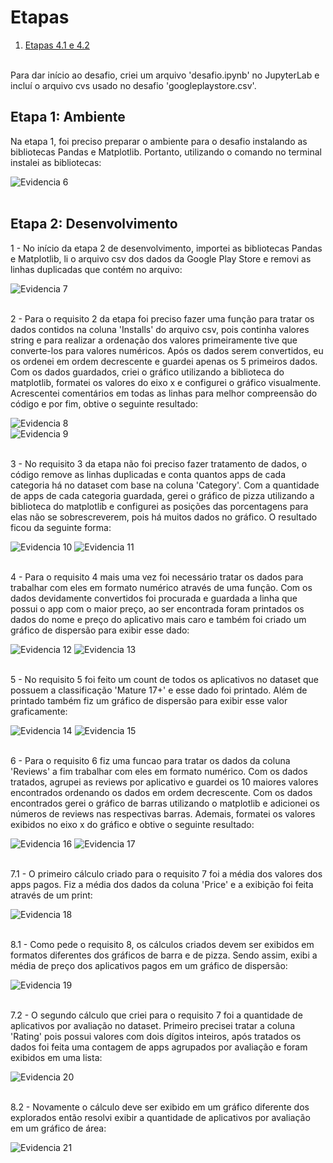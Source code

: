 # Etapas


1. [Etapas 4.1 e 4.2](desafio.ipynb)<br></br>

Para dar início ao desafio, criei um arquivo 'desafio.ipynb' no JupyterLab e incluí o arquivo cvs usado no desafio 'googleplaystore.csv'.

## Etapa 1: Ambiente
Na etapa 1, foi preciso preparar o ambiente para o desafio instalando as bibliotecas Pandas e Matplotlib. Portanto, utilizando o comando no terminal instalei as bibliotecas:

![Evidencia 6](../evidencias/evidencia_6.webp)<br></br>

## Etapa 2: Desenvolvimento
1 - No início da etapa 2 de desenvolvimento, importei as bibliotecas Pandas e Matplotlib, li o arquivo csv dos dados da Google Play Store e removi as linhas duplicadas que contém no arquivo:

![Evidencia 7](../evidencias/evidencia_7.webp)<br></br>

2 - Para o requisito 2 da etapa foi preciso fazer uma função para tratar os dados contidos na coluna 'Installs' do arquivo csv, pois continha valores string e para realizar a ordenação dos valores primeiramente tive que converte-los para valores numéricos. Após os dados serem convertidos, eu os ordenei em ordem decrescente e guardei apenas os 5 primeiros dados. Com os dados guardados, criei o gráfico utilizando a biblioteca do matplotlib, formatei os valores do eixo x e configurei o gráfico visualmente. Acrescentei comentários em todas as linhas para melhor compreensão do código e por fim, obtive o seguinte resultado:

![Evidencia 8](../evidencias/evidencia_8.webp)  
![Evidencia 9](../evidencias/evidencia_9.webp)<br></br>

3 - No requisito 3 da etapa não foi preciso fazer tratamento de dados, o código remove as linhas duplicadas e conta quantos apps de cada categoria há no dataset com base na coluna 'Category'. Com a quantidade de apps de cada categoria guardada, gerei o gráfico de pizza utilizando a biblioteca do matplotlib e configurei as posições das porcentagens para elas não se sobrescreverem, pois há muitos dados no gráfico. O resultado ficou da seguinte forma:

![Evidencia 10](../evidencias/evidencia_10.webp)
![Evidencia 11](../evidencias/evidencia_11.webp)<br></br>

4 - Para o requisito 4 mais uma vez foi necessário tratar os dados para trabalhar com eles em formato numérico através de uma função. Com os dados devidamente convertidos foi procurada e guardada a linha que possui o app com o maior preço, ao ser encontrada foram printados os dados do nome e preço do aplicativo mais caro e também foi criado um gráfico de dispersão para exibir esse dado:

![Evidencia 12](../evidencias/evidencia_12.webp)
![Evidencia 13](../evidencias/evidencia_13.webp)<br></br>

5 - No requisito 5 foi feito um count de todos os aplicativos no dataset que possuem a classificação 'Mature 17+' e esse dado foi printado. Além de printado também fiz um gráfico de dispersão para exibir esse valor graficamente:

![Evidencia 14](../evidencias/evidencia_14.webp)
![Evidencia 15](../evidencias/evidencia_15.webp)<br></br>

6 - Para o requisito 6 fiz uma funcao para tratar os dados da coluna 'Reviews' a fim trabalhar com eles em formato numérico. Com os dados tratados, agrupei as reviews por aplicativo e guardei os 10 maiores valores encontrados ordenando os dados em ordem decrescente. Com os dados encontrados gerei o gráfico de barras utilizando o matplotlib e adicionei os números de reviews nas respectivas barras. Ademais, formatei os valores exibidos no eixo x do gráfico e obtive o seguinte resultado:

![Evidencia 16](../evidencias/evidencia_16.webp)
![Evidencia 17](../evidencias/evidencia_17.webp)<br></br>

7.1 - O primeiro cálculo criado para o requisito 7 foi a média dos valores dos apps pagos. Fiz a média dos dados da coluna 'Price' e a exibição foi feita através de um print:

![Evidencia 18](../evidencias/evidencia_18.webp)<br></br>

8.1 - Como pede o requisito 8, os cálculos criados devem ser exibidos em formatos diferentes dos gráficos de barra e de pizza. Sendo assim, exibi a média de preço dos aplicativos pagos em um gráfico de dispersão:

![Evidencia 19](../evidencias/evidencia_19.webp)<br></br>

7.2 - O segundo cálculo que criei para o requisito 7 foi a quantidade de aplicativos por avaliação no dataset. Primeiro precisei tratar a coluna 'Rating' pois possui valores com dois dígitos inteiros, após tratados os dados foi feita uma contagem de apps agrupados por avaliação e foram exibidos em uma lista:

![Evidencia 20](../evidencias/evidencia_20.webp)<br></br>

8.2 - Novamente o cálculo deve ser exibido em um gráfico diferente dos explorados então resolvi exibir a quantidade de aplicativos por avaliação em um gráfico de área:

![Evidencia 21](../evidencias/evidencia_21.webp)<br></br>




